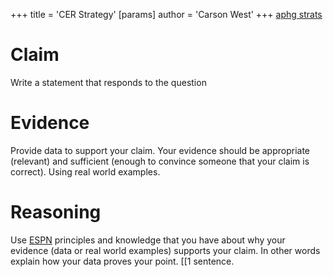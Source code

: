 +++
 title = 'CER Strategy'
[params]
	author = 'Carson West'
+++
[aphg strats](./../aphg-strats/)


# Claim
Write a statement that responds to the question
# Evidence 
Provide data to support your claim.  Your evidence should be appropriate (relevant) and sufficient (enough to convince someone that your claim is correct). Using real world examples.
# Reasoning
Use [ESPN](./../espn/) principles and knowledge that you have about why your evidence (data or real world examples) supports your claim.  In other words explain how your data proves your point. 
[[1 sentence.
